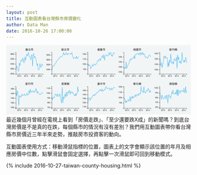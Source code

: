 ```yaml
---
layout: post
title: 互動圖表看台灣縣市房價變化
author: Data Man
date: 2016-10-26 17:00:00
---
```


![get the PDF](/images/taiwan-housing-front-image.png)
最近幾個月曾經在電視上看到「房價走跌」、「至少還要跌X成」的新聞嗎？到底台灣房價是不是真的在跌，每個縣市的情況有沒有差別？我們用互動圖表帶你看台灣縣市房價近三年半來走勢，推敲房市投資客的動向。


<!-- more -->

互動圖表使用方式：移動滑鼠指標的位置，圖表上的文字會顯示該位置的年月及相應房價中位數，點擊滑鼠會固定選擇，再點擊一次滑鼠即可回到移動模式。

{% include 2016-10-27-taiwan-county-housing.html %}
